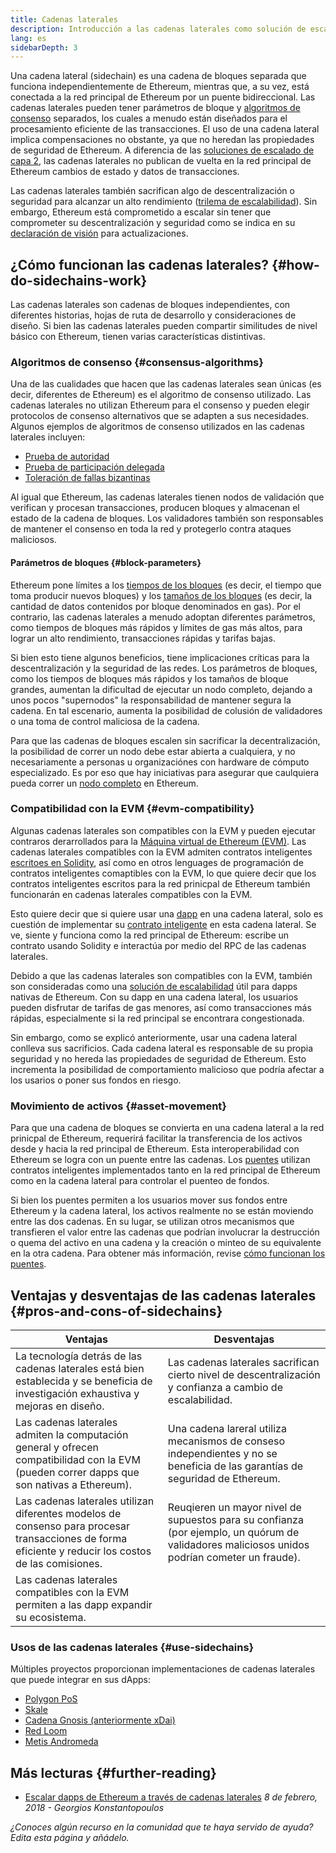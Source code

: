 ```yaml
---
title: Cadenas laterales
description: Introducción a las cadenas laterales como solución de escalado actualmente utilizada por la comunidad de Ethereum.
lang: es
sidebarDepth: 3
---
```


Una cadena lateral (sidechain) es una cadena de bloques separada que funciona independientemente de Ethereum,  mientras que, a su vez, está conectada a la red principal de Ethereum por un puente bidireccional. Las cadenas laterales pueden tener parámetros de bloque y [algoritmos de consenso](/developers/docs/consensus-mechanisms/) separados, los cuales a menudo están diseñados para el procesamiento eficiente de las transacciones. El uso de una cadena lateral implica compensaciones no obstante, ya que no heredan las propiedades de seguridad de Ethereum. A diferencia de las [soluciones de escalado de capa 2](/layer-2/), las cadenas laterales no publican de vuelta en la red principal de Ethereum cambios de estado y datos de transacciones.

Las cadenas laterales también sacrifican algo de descentralización o seguridad para alcanzar un alto rendimiento ([trilema de escalabilidad](https://vitalik.ca/general/2021/05/23/scaling.html)). Sin embargo, Ethereum está comprometido a escalar sin tener que comprometer su descentralización y seguridad como se indica en su [declaración de visión](/roadmap/vision/) para actualizaciones.

## ¿Cómo funcionan las cadenas laterales? {#how-do-sidechains-work}

Las cadenas laterales son cadenas de bloques independientes, con diferentes historias, hojas de ruta de desarrollo y consideraciones de diseño. Si bien las cadenas laterales pueden compartir similitudes de nivel básico con Ethereum, tienen varias características distintivas.

### Algoritmos de consenso {#consensus-algorithms}

Una de las cualidades que hacen que las cadenas laterales sean únicas (es decir, diferentes de Ethereum) es el algoritmo de consenso utilizado. Las cadenas laterales no utilizan Ethereum para el consenso y pueden elegir protocolos de consenso alternativos que se adapten a sus necesidades. Algunos ejemplos de algoritmos de consenso utilizados en las cadenas laterales incluyen:

- [Prueba de autoridad](https://wikipedia.org/wiki/Proof_of_authority)
- [Prueba de participación delegada](https://en.bitcoin.it/wiki/Delegated_proof_of_stake)
- [Toleración de fallas bizantinas](https://decrypt.co/resources/byzantine-fault-tolerance-what-is-it-explained)

Al igual que Ethereum, las cadenas laterales tienen nodos de validación que verifican y procesan transacciones, producen bloques y almacenan el estado de la cadena de bloques. Los validadores también son responsables de mantener el consenso en toda la red y protegerlo contra ataques maliciosos.

#### Parámetros de bloques {#block-parameters}

Ethereum pone límites a los [tiempos de los bloques](/developers/docs/blocks/#block-time) (es decir, el tiempo que toma producir nuevos bloques) y los [tamaños de los bloques](/developers/docs/blocks/#block-size) (es decir, la cantidad de datos contenidos por bloque denominados en gas). Por el contrario, las cadenas laterales a menudo adoptan diferentes parámetros, como tiempos de bloques más rápidos y límites de gas más altos, para lograr un alto rendimiento, transacciones rápidas y tarifas bajas.

Si bien esto tiene algunos beneficios, tiene implicaciones críticas para la descentralización y la seguridad de las redes. Los parámetros de bloques, como los tiempos de bloques más rápidos y los tamaños de bloque grandes, aumentan la dificultad de ejecutar un nodo completo, dejando a unos pocos "supernodos" la responsabilidad de mantener segura la cadena. En tal escenario, aumenta la posibilidad de colusión de validadores o una toma de control maliciosa de la cadena.

Para que las cadenas de bloques escalen sin sacrificar la decentralización, la posibilidad de correr un nodo debe estar abierta a cualquiera, y no necesariamente a personas u organizaciónes con hardware de cómputo especializado. Es por eso que hay iniciativas para asegurar que caulquiera pueda correr un [nodo completo](/developers/docs/nodes-and-clients/#why-should-i-run-an-ethereum-node) en Ethereum.

### Compatibilidad con la EVM {#evm-compatibility}

Algunas cadenas laterales son compatibles con la EVM y pueden ejecutar contraros derarrollados para la [Máquina virtual de Ethereum (EVM)](/developers/docs/evm/). Las cadenas laterales compatibles con la EVM admiten contratos inteligentes [escritoes en Solidity](/developers/docs/smart-contracts/languages/), así como en otros lenguages de programación de contratos inteligentes comaptibles con la EVM, lo que quiere decir que los contratos inteligentes escritos para la red prinicpal de Ethereum también funcionarán en cadenas laterales compatibles con la EVM.

Esto quiere decir que si quiere usar una [dapp](/developers/docs/dapps/) en una cadena lateral, solo es cuestión de implementar su [contrato inteligente](/developers/docs/smart-contracts/) en esta cadena lateral. Se ve, siente y funciona como la red principal de Ethereum: escribe un contrato usando Solidity e interactúa por medio del RPC de las cadenas laterales.

Debido a que las cadenas laterales son compatibles con la EVM, también son consideradas como una [solución de escalabilidad](/developers/docs/scaling/) útil para dapps nativas de Ethereum. Con su dapp en una cadena lateral, los usuarios pueden disfrutar de tarifas de gas menores, así como transacciones más rápidas, especialmente si la red principal se encontrara congestionada.

Sin embargo, como se explicó anteriormente, usar una cadena lateral conlleva sus sacrificios. Cada cadena lateral es responsable de su propia seguridad y no hereda las propiedades de seguridad de Ethereum. Esto incrementa la posibilidad de comportamiento malicioso que podría afectar a los usarios o poner sus fondos en riesgo.

### Movimiento de activos {#asset-movement}

Para que una cadena de bloques se convierta en una cadena lateral a la red prinicpal de Ethereum, requerirá facilitar la transferencia de los activos desde y hacia la red principal de Ethereum. Esta interoperabilidad con Ethereum se logra con un puente entre las cadenas. Los [puentes](/bridges/) utilizan contratos inteligentes implementados tanto en la red principal de Ethereum como en la cadena lateral para controlar el puenteo de fondos.

Si bien los puentes permiten a los usuarios mover sus fondos entre Ethereum y la cadena lateral, los activos realmente no se están moviendo entre las dos cadenas. En su lugar, se utilizan otros mecanismos que transfieren el valor entre las cadenas que podrían involucrar la destrucción o quema del activo en una cadena y la creación o minteo de su equivalente en la otra cadena. Para obtener más información, revise [cómo funcionan los puentes](/developers/docs/bridges/#how-do-bridges-work).

## Ventajas y desventajas de las cadenas laterales {#pros-and-cons-of-sidechains}

| Ventajas                                                                                                                                             | Desventajas                                                                                                                                  |
| ---------------------------------------------------------------------------------------------------------------------------------------------------- | -------------------------------------------------------------------------------------------------------------------------------------------- |
| La tecnología detrás de las cadenas laterales está bien establecida y se beneficia de investigación exhaustiva y mejoras en diseño.                  | Las cadenas laterales sacrifican cierto nivel de descentralización y confianza a cambio de escalabilidad.                                    |
| Las cadenas laterales admiten la computación general y ofrecen compatibilidad con la EVM (pueden correr dapps que son nativas a Ethereum).           | Una cadena lareral utiliza mecanismos de conseso independientes y no se beneficia de las garantías de seguridad de Ethereum.                 |
| Las cadenas laterales utilizan diferentes modelos de consenso para procesar transacciones de forma eficiente y reducir los costos de las comisiones. | Reuqieren un mayor nivel de supuestos para su confianza (por ejemplo, un quórum de validadores maliciosos unidos podrían cometer un fraude). |
| Las cadenas laterales compatibles con la EVM permiten a las dapp expandir su ecosistema.                                                             |                                                                                                                                              |

### Usos de las cadenas laterales {#use-sidechains}

Múltiples proyectos proporcionan implementaciones de cadenas laterales que puede integrar en sus dApps:

- [Polygon PoS](https://polygon.technology/solutions/polygon-pos)
- [Skale](https://skale.network/)
- [Cadena Gnosis (anteriormente xDai)](https://www.gnosischain.com/)
- [Red Loom](https://loomx.io/)
- [Metis Andromeda](https://www.metis.io/)

## Más lecturas {#further-reading}

- [Escalar dapps de Ethereum a través de cadenas laterales](https://medium.com/loom-network/dappchains-scaling-ethereum-dapps-through-sidechains-f99e51fff447) _8 de febrero, 2018 - Georgios Konstantopoulos_

_¿Conoces algún recurso en la comunidad que te haya servido de ayuda? Edita esta página y añádelo._
